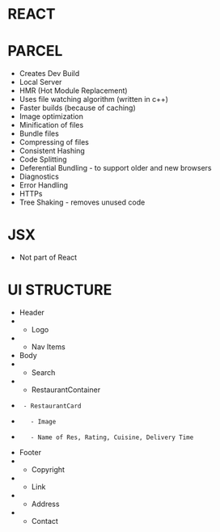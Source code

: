 # REACT

# PARCEL

- Creates Dev Build
- Local Server
- HMR (Hot Module Replacement)
- Uses file watching algorithm (written in c++)
- Faster builds (because of caching)
- Image optimization
- Minification of files
- Bundle files
- Compressing of files
- Consistent Hashing
- Code Splitting
- Deferential Bundling - to support older and new browsers
- Diagnostics
- Error Handling
- HTTPs
- Tree Shaking - removes unused code

# JSX

- Not part of React

# UI STRUCTURE

- Header
- - Logo
- - Nav Items
- Body
- - Search
- - RestaurantContainer
-      - RestaurantCard
-        - Image
-        - Name of Res, Rating, Cuisine, Delivery Time
- Footer
- - Copyright
- - Link
- - Address
- - Contact
